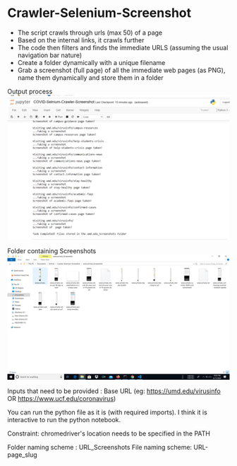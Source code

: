 # Crawler-Selenium-Screenshot

* The script crawls through urls (max 50) of a page
* Based on the internal links, it crawls further
* The code then filters and finds the immediate URLS (assuming the usual navigation bar nature)
* Create a folder dynamically with a unique filename
* Grab a screenshot (full page) of all the immediate web pages (as PNG), name them dynamically and store them in a folder

Output process
![alt text](https://github.com/kanishk307/Crawler-Selenium-Screenshot/blob/master/Output/OutputInJupyter.png?raw=true)

Folder containing Screenshots
![alt text](https://github.com/kanishk307/Crawler-Selenium-Screenshot/blob/master/Output/ImgsInFolder.png?raw=true)

Inputs that need to be provided : Base URL (eg: https://umd.edu/virusinfo OR https://www.ucf.edu/coronavirus)

You can run the python file as it is (with required imports). I think it is interactive to run the python notebook.

Constraint: chromedriver's location needs to be specified in the PATH

Folder naming scheme : URL_Screenshots
File naming scheme: URL-page_slug
